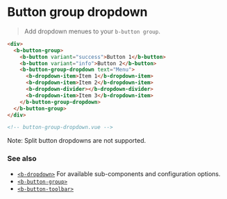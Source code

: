 # Button group dropdown

> Add dropdown menues to your `b-button group`.

```html
<div>
  <b-button-group>
    <b-button variant="success">Button 1</b-button>
    <b-button variant="info">Button 2</b-button>
    <b-button-group-dropdown text="Menu">
      <b-dropdown-item>Item 1</b-dropdown-item>
      <b-dropdown-item>Item 2</b-dropdown-item>
      <b-dropdown-divider></b-dropdown-divider>
      <b-dropdown-item>Item 3</b-dropdown-item>
    </b-button-group-dropdown>
  </b-button-group>
</div>

<!-- button-group-dropdown.vue -->
```

Note: Split button dropdowns are not supported.

### See also
- [`<b-dropdown>`](./dropdown) For available sub-components and configuration options.
- [`<b-button-group>`](./button-group)
- [`<b-button-toolbar>`](./button-toolbar)
